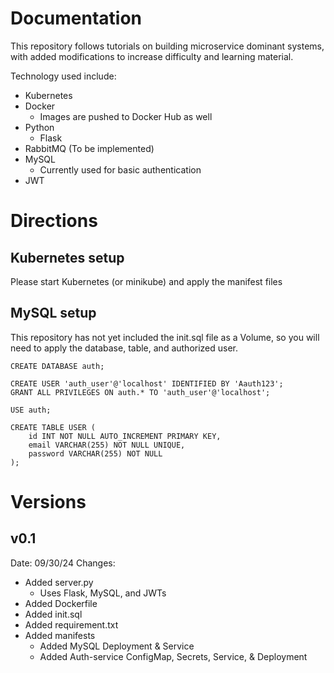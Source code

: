 # Documentation

This repository follows tutorials on building microservice dominant systems, with added modifications to increase difficulty and learning material.

Technology used include:

- Kubernetes
- Docker
  - Images are pushed to Docker Hub as well
- Python
  - Flask
- RabbitMQ (To be implemented)
- MySQL
  - Currently used for basic authentication
- JWT

# Directions

## Kubernetes setup

Please start Kubernetes (or minikube) and apply the manifest files

## MySQL setup

This repository has not yet included the init.sql file as a Volume, so you will need to apply the database, table, and authorized user.

```
CREATE DATABASE auth;

CREATE USER 'auth_user'@'localhost' IDENTIFIED BY 'Aauth123';
GRANT ALL PRIVILEGES ON auth.* TO 'auth_user'@'localhost';

USE auth;

CREATE TABLE USER (
    id INT NOT NULL AUTO_INCREMENT PRIMARY KEY,
    email VARCHAR(255) NOT NULL UNIQUE,
    password VARCHAR(255) NOT NULL
);
```

# Versions

## v0.1

Date: 09/30/24
Changes:

- Added server.py
  - Uses Flask, MySQL, and JWTs
- Added Dockerfile
- Added init.sql
- Added requirement.txt
- Added manifests
  - Added MySQL Deployment & Service
  - Added Auth-service ConfigMap, Secrets, Service, & Deployment
